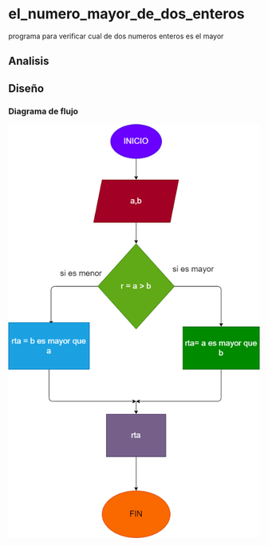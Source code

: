 # el_numero_mayor_de_dos_enteros
programa para verificar cual de dos numeros enteros es el mayor

## Analisis

## Diseño

### Diagrama de flujo
![Diagrama de flujo](diagrama.png "Diagrama de flujo")

